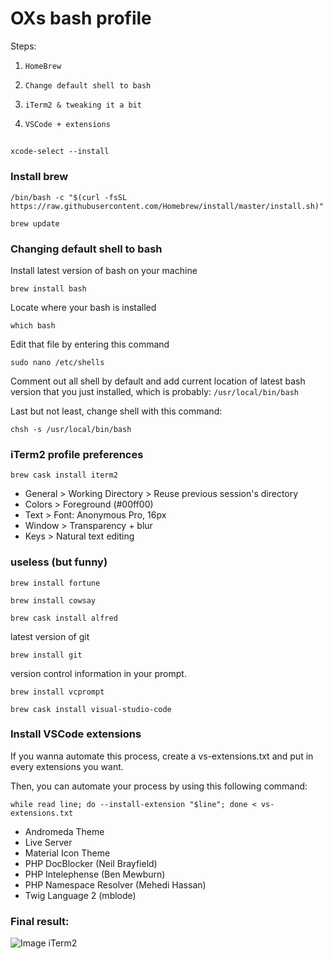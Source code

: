 # OXs bash profile

Steps: 
1. `HomeBrew`

2. `Change default shell to bash`

3. `iTerm2 & tweaking it a bit`

4. `VSCode + extensions`

## 
```
xcode-select --install
```

### Install brew ###

```
/bin/bash -c "$(curl -fsSL https://raw.githubusercontent.com/Homebrew/install/master/install.sh)"
```
```
brew update
```

### Changing default shell to bash

Install latest version of bash on your machine
```
brew install bash
```

Locate where your bash is installed
```
which bash
```

Edit that file by entering this command
```
sudo nano /etc/shells
```

Comment out all shell by default and add current location of latest bash version that you just installed, which is probably:
`/usr/local/bin/bash`

Last but not least, change shell with this command:
```
chsh -s /usr/local/bin/bash
```

### iTerm2 profile preferences
```
brew cask install iterm2
```
* General > Working Directory > Reuse previous session's directory
* Colors > Foreground (#00ff00)
* Text > Font: Anonymous Pro, 16px
* Window > Transparency + blur 
* Keys > Natural text editing

### useless (but funny)
```
brew install fortune
```
```
brew install cowsay
```
```
brew cask install alfred
```
latest version of git
```
brew install git
```
version control information in your prompt.
```
brew install vcprompt
```

```
brew cask install visual-studio-code
```

### Install VSCode extensions

If you wanna automate this process, create a vs-extensions.txt and put in every extensions you want. 

Then, you can automate your process by using this following command:
```
while read line; do --install-extension "$line"; done < vs-extensions.txt
```
* Andromeda Theme
* Live Server
* Material Icon Theme
* PHP DocBlocker (Neil Brayfield)
* PHP Intelephense (Ben Mewburn)
* PHP Namespace Resolver (Mehedi Hassan)
* Twig Language 2 (mblode)

### Final result: 
![Image iTerm2](https://lh3.googleusercontent.com/YNrZDkuK7Gz2Vs1nTRTEoI6NpNg-51Opoe0LIa7jmDWN5rmMlcNnvhl1qDyjPoAvm6kdH7gp7FOE2mWQkPtOkdRq4cT5NnZSGGTug8oKh0HWQSwFg-wodLABr4b7HHZYiMNzBWi12S4MU9iwU-6IVaPm8tkt2ugn5cZKMkax8XEwNIZs9-Nr-WfbB48xAMBHH6M26Y7Acd2JKlWt752zmtdgYLXkj_PnspZR94mpkzx0AufdlJLQEnelVLmucT75Vjp_gsCsll_asGrY8qtMOEOADuWqfHU1XDVkrG7YWAwuF00UjWf24C_siZw2gGbyvCgR17NVHK8kpvwSFxSxNIMnC1eRDMhnV8Vfg2Hz3TyH1Oh6J4aGmjP3Nt_5Ut4bsfV413QZpi8WrMgUwwVOy3trhsg1K3rjghQ1vB4bhp5xIwnTCu1V5xgDNuZgJQ08zeXZMeQenTQTBR2avIdYYypiiYLeFcDOPNEzLgb2oxGdcxrKOO-yZsmT44vG-7yFvENL4NLd06dc5YR-D7e9b9cjIuOSNzaGl6hvyr3CmhgkhSbpf_TEnXm_kLaSRBUgw7w-3H7aeBExICQmUYRnM-si1EJQzetRMTCaNhP_uWzL7uWlkNhFr55G7YJmjmmYaEW0yyR3aJ_Pkm2OD2rjzsNW57i3MorUgkWtRRoppEe0tzAO_wfj9ddlVU4PSA=w1456-h848-no?authuser=0)
